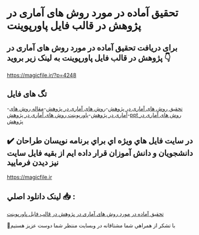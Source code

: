 # تحقیق آماده در مورد روش های آماری در پژوهش در قالب فایل پاورپوینت

## برای دریافت تحقیق آماده در مورد روش های آماری در پژوهش در قالب فایل پاورپوینت به لینک زیر بروید 👇

https://magicfile.ir/?p=4248

## تگ های فایل

-[تحقیق روش های آماری در پژوهش](https://magicfile.ir/product/%d8%aa%d8%ad%d9%82%db%8c%d9%82-%d8%b1%d9%88%d8%b4-%d9%87%d8%a7%db%8c-%d8%a2%d9%85%d8%a7%d8%b1%db%8c-%d8%af%d8%b1-%d9%be%da%98%d9%88%d9%87%d8%b4-%d8%af%d8%b1-%d9%be%d8%a7%d9%88%d8%b1%d9%be%d9%88%db%8c%d9%86%d8%aa/)-[روش های آماری در پژوهش](https://magicfile.ir/product/%d8%aa%d8%ad%d9%82%db%8c%d9%82-%d8%b1%d9%88%d8%b4-%d9%87%d8%a7%db%8c-%d8%a2%d9%85%d8%a7%d8%b1%db%8c-%d8%af%d8%b1-%d9%be%da%98%d9%88%d9%87%d8%b4-%d8%af%d8%b1-%d9%be%d8%a7%d9%88%d8%b1%d9%be%d9%88%db%8c%d9%86%d8%aa/)-[مقاله روش های آماری در پژوهش](https://magicfile.ir/product/%d8%aa%d8%ad%d9%82%db%8c%d9%82-%d8%b1%d9%88%d8%b4-%d9%87%d8%a7%db%8c-%d8%a2%d9%85%d8%a7%d8%b1%db%8c-%d8%af%d8%b1-%d9%be%da%98%d9%88%d9%87%d8%b4-%d8%af%d8%b1-%d9%be%d8%a7%d9%88%d8%b1%d9%be%d9%88%db%8c%d9%86%d8%aa/)-[پاورپوینت روش های آماری در پژوهش](https://magicfile.ir/product/%d8%aa%d8%ad%d9%82%db%8c%d9%82-%d8%b1%d9%88%d8%b4-%d9%87%d8%a7%db%8c-%d8%a2%d9%85%d8%a7%d8%b1%db%8c-%d8%af%d8%b1-%d9%be%da%98%d9%88%d9%87%d8%b4-%d8%af%d8%b1-%d9%be%d8%a7%d9%88%d8%b1%d9%be%d9%88%db%8c%d9%86%d8%aa/)-[ppt روش های آماری در پژوهش](https://magicfile.ir/product/%d8%aa%d8%ad%d9%82%db%8c%d9%82-%d8%b1%d9%88%d8%b4-%d9%87%d8%a7%db%8c-%d8%a2%d9%85%d8%a7%d8%b1%db%8c-%d8%af%d8%b1-%d9%be%da%98%d9%88%d9%87%d8%b4-%d8%af%d8%b1-%d9%be%d8%a7%d9%88%d8%b1%d9%be%d9%88%db%8c%d9%86%d8%aa/)

## ✔️ در سايت فايل هاي ويژه اي براي برنامه نويسان طراحان دانشجويان و دانش آموزان قرار داده ايم از بقيه فايل سايت نيز ديدن فرماييد

https://magicfile.ir


## لينک دانلود اصلي 📥 :

[تحقیق آماده در مورد روش های آماری در پژوهش در قالب فایل پاورپوینت](https://magicfile.ir/product/%d8%aa%d8%ad%d9%82%db%8c%d9%82-%d8%b1%d9%88%d8%b4-%d9%87%d8%a7%db%8c-%d8%a2%d9%85%d8%a7%d8%b1%db%8c-%d8%af%d8%b1-%d9%be%da%98%d9%88%d9%87%d8%b4-%d8%af%d8%b1-%d9%be%d8%a7%d9%88%d8%b1%d9%be%d9%88%db%8c%d9%86%d8%aa/) 


🙏با تشکر از همراهي شما مشتاقانه در وبسایت منتظر شما دوست عزیز هستیم

